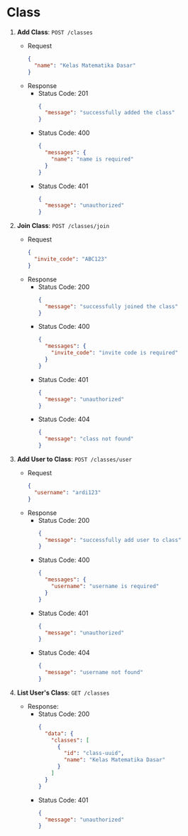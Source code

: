 # Class

1. **Add Class**: ```POST /classes```
    - Request
      ```json
      {
        "name": "Kelas Matematika Dasar"
      }
      ```
    - Response
      - Status Code: 201
        ```json
        {
          "message": "successfully added the class"
        }
        ```
      - Status Code: 400
        ```json
        {
          "messages": {
            "name": "name is required"
          }
        }
        ```
      - Status Code: 401
        ```json
        {
          "message": "unauthorized"
        }
        ```

2. **Join Class**: ```POST /classes/join```
    - Request
      ```json
      {
        "invite_code": "ABC123"
      }
      ```
    - Response
      - Status Code: 200
        ```json
        {
          "message": "successfully joined the class"
        }
        ```
      - Status Code: 400
        ```json
        {
          "messages": {
            "invite_code": "invite code is required"
          }
        }
        ```
      - Status Code: 401
        ```json
        {
          "message": "unauthorized"
        }
        ```
      - Status Code: 404
        ```json
        {
          "message": "class not found"
        }
        ```

3. **Add User to Class**: ```POST /classes/user```
    - Request
      ```json
      {
        "username": "ardi123"
      }
      ```
    - Response
      - Status Code: 200
        ```json
        {
          "message": "successfully add user to class"
        }
        ```
      - Status Code: 400
        ```json
        {
          "messages": {
            "username": "username is required"
          }
        }
        ```
      - Status Code: 401
        ```json
        {
          "message": "unauthorized"
        }
        ```
      - Status Code: 404
        ```json
        {
          "message": "username not found"
        }
        ```

4. **List User's Class**: ```GET /classes```
    - Response:
      - Status Code: 200
        ```json
        {
          "data": {
            "classes": [
              {
                "id": "class-uuid",
                "name": "Kelas Matematika Dasar"
              }
            ]
          }
        }
        ```
      - Status Code: 401
        ```json
        {
          "message": "unauthorized"
        }
        ```
  
